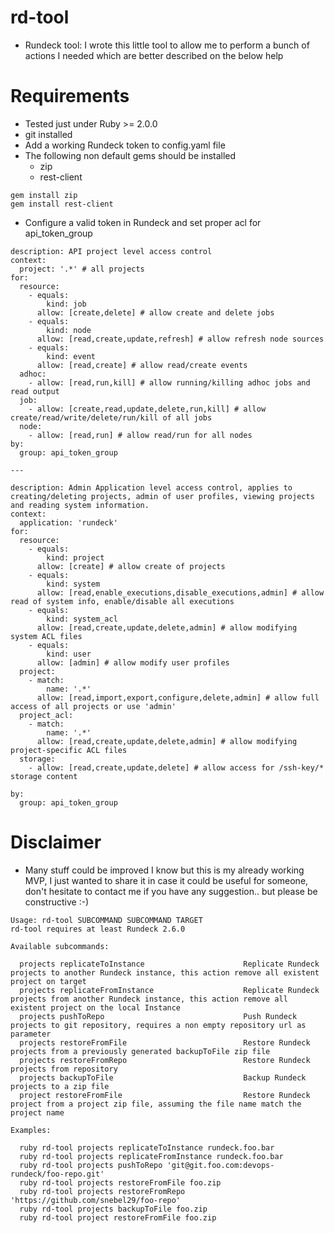 # rd-tool

* Rundeck tool: I wrote this little tool to allow me to perform a bunch of actions I needed which are better described on the below help

# Requirements
* Tested just under Ruby >= 2.0.0 
* git installed
* Add a working Rundeck token to config.yaml file
* The following non default gems should be installed
  * zip
  * rest-client
```
gem install zip
gem install rest-client
```
* Configure a valid token in Rundeck and set proper acl for api_token_group
```
description: API project level access control
context:
  project: '.*' # all projects
for:
  resource:
    - equals:
        kind: job
      allow: [create,delete] # allow create and delete jobs
    - equals:
        kind: node
      allow: [read,create,update,refresh] # allow refresh node sources
    - equals:
        kind: event
      allow: [read,create] # allow read/create events
  adhoc:
    - allow: [read,run,kill] # allow running/killing adhoc jobs and read output
  job:
    - allow: [create,read,update,delete,run,kill] # allow create/read/write/delete/run/kill of all jobs
  node:
    - allow: [read,run] # allow read/run for all nodes
by:
  group: api_token_group

---

description: Admin Application level access control, applies to creating/deleting projects, admin of user profiles, viewing projects and reading system information.
context:
  application: 'rundeck'
for:
  resource:
    - equals:
        kind: project
      allow: [create] # allow create of projects
    - equals:
        kind: system
      allow: [read,enable_executions,disable_executions,admin] # allow read of system info, enable/disable all executions
    - equals:
        kind: system_acl
      allow: [read,create,update,delete,admin] # allow modifying system ACL files
    - equals:
        kind: user
      allow: [admin] # allow modify user profiles
  project:
    - match:
        name: '.*'
      allow: [read,import,export,configure,delete,admin] # allow full access of all projects or use 'admin'
  project_acl:
    - match:
        name: '.*'
      allow: [read,create,update,delete,admin] # allow modifying project-specific ACL files
  storage:
    - allow: [read,create,update,delete] # allow access for /ssh-key/* storage content

by:
  group: api_token_group
```

# Disclaimer
* Many stuff could be improved I know but this is my already working MVP, I just wanted to share it in case it could be useful for someone, don't hesitate to contact me if you have any suggestion.. but please be constructive :-)

```
Usage: rd-tool SUBCOMMAND SUBCOMMAND TARGET
rd-tool requires at least Rundeck 2.6.0

Available subcommands:

  projects replicateToInstance                      Replicate Rundeck projects to another Rundeck instance, this action remove all existent project on target
  projects replicateFromInstance                    Replicate Rundeck projects from another Rundeck instance, this action remove all existent project on the local Instance
  projects pushToRepo                               Push Rundeck projects to git repository, requires a non empty repository url as parameter
  projects restoreFromFile                          Restore Rundeck projects from a previously generated backupToFile zip file
  projects restoreFromRepo                          Restore Rundeck projects from repository
  projects backupToFile                             Backup Rundeck projects to a zip file
  project restoreFromFile                           Restore Rundeck project from a project zip file, assuming the file name match the project name

Examples:

  ruby rd-tool projects replicateToInstance rundeck.foo.bar
  ruby rd-tool projects replicateFromInstance rundeck.foo.bar
  ruby rd-tool projects pushToRepo 'git@git.foo.com:devops-rundeck/foo-repo.git'
  ruby rd-tool projects restoreFromFile foo.zip
  ruby rd-tool projects restoreFromRepo 'https://github.com/snebel29/foo-repo'
  ruby rd-tool projects backupToFile foo.zip
  ruby rd-tool project restoreFromFile foo.zip
```
